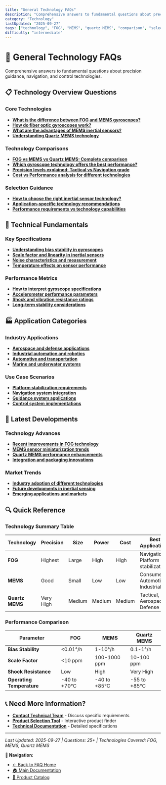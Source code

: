 ```yaml
---
title: "General Technology FAQs"
description: "Comprehensive answers to fundamental questions about precision guidance, navigation, and control technologies including FOG, MEMS, and Quartz MEMS."
category: "Technology"
lastUpdated: "2025-09-27"
tags: ["technology", "FOG", "MEMS", "quartz MEMS", "comparison", "selection"]
difficulty: "intermediate"
---
```


# 🎯 General Technology FAQs

Comprehensive answers to fundamental questions about precision guidance, navigation, and control technologies.

## 📋 Technology Overview Questions

### Core Technologies
- **[What is the difference between FOG and MEMS gyroscopes?](fog-vs-mems-comparison.md)**
- **[How do fiber optic gyroscopes work?](fog-technology-explained.md)**
- **[What are the advantages of MEMS inertial sensors?](mems-technology-advantages.md)**
- **[Understanding Quartz MEMS technology](quartz-mems-explained.md)**

### Technology Comparisons
- **[FOG vs MEMS vs Quartz MEMS: Complete comparison](technology-comparison-matrix.md)**
- **[Which gyroscope technology offers the best performance?](gyroscope-technology-comparison.md)**
- **[Precision levels explained: Tactical vs Navigation grade](precision-levels-explained.md)**
- **[Cost vs Performance analysis for different technologies](cost-performance-analysis.md)**

### Selection Guidance
- **[How to choose the right inertial sensor technology?](technology-selection-guide.md)**
- **[Application-specific technology recommendations](application-technology-matching.md)**
- **[Performance requirements vs technology capabilities](performance-requirements-guide.md)**

## 🔧 Technical Fundamentals

### Key Specifications
- **[Understanding bias stability in gyroscopes](bias-stability-explained.md)**
- **[Scale factor and linearity in inertial sensors](scale-factor-guide.md)**
- **[Noise characteristics and measurement](noise-characteristics.md)**
- **[Temperature effects on sensor performance](temperature-effects.md)**

### Performance Metrics
- **[How to interpret gyroscope specifications](gyroscope-specs-guide.md)**
- **[Accelerometer performance parameters](accelerometer-specs-guide.md)**
- **[Shock and vibration resistance ratings](shock-vibration-guide.md)**
- **[Long-term stability considerations](long-term-stability.md)**

## 🏭 Application Categories

### Industry Applications
- **[Aerospace and defense applications](../applications/aerospace-defense.md)**
- **[Industrial automation and robotics](../applications/industrial-automation.md)**
- **[Automotive and transportation](../applications/automotive-transport.md)**
- **[Marine and underwater systems](../applications/marine-systems.md)**

### Use Case Scenarios
- **[Platform stabilization requirements](platform-stabilization.md)**
- **[Navigation system integration](navigation-integration.md)**
- **[Guidance system applications](guidance-applications.md)**
- **[Control system implementations](control-implementations.md)**

## 🌟 Latest Developments

### Technology Advances
- **[Recent improvements in FOG technology](fog-technology-advances.md)**
- **[MEMS sensor miniaturization trends](mems-miniaturization.md)**
- **[Quartz MEMS performance enhancements](quartz-mems-advances.md)**
- **[Integration and packaging innovations](integration-innovations.md)**

### Market Trends
- **[Industry adoption of different technologies](market-adoption-trends.md)**
- **[Future developments in inertial sensing](future-developments.md)**
- **[Emerging applications and markets](emerging-applications.md)**

## 🔍 Quick Reference

### Technology Summary Table

| Technology | Precision | Size | Power | Cost | Best Applications |
|------------|-----------|------|-------|------|-------------------|
| **FOG** | Highest | Large | High | High | Navigation, Platform stabilization |
| **MEMS** | Good | Small | Low | Low | Consumer, Automotive, Industrial |
| **Quartz MEMS** | Very High | Medium | Medium | Medium | Tactical, Aerospace, Defense |

### Performance Comparison

| Parameter | FOG | MEMS | Quartz MEMS |
|-----------|-----|------|-------------|
| **Bias Stability** | <0.01°/h | 1-10°/h | 0.1-1°/h |
| **Scale Factor** | <10 ppm | 100-1000 ppm | 10-100 ppm |
| **Shock Resistance** | Low | High | Very High |
| **Operating Temperature** | -40 to +70°C | -40 to +85°C | -55 to +85°C |

## 📞 Need More Information?

- **[Contact Technical Team](https://www.gnc-tech.com/contact)** - Discuss specific requirements
- **[Product Selection Tool](https://www.gnc-tech.com/selector)** - Interactive product finder
- **[Technical Documentation](../../resources/README.md)** - Detailed specifications

---

*Last Updated: 2025-09-27 | Questions: 25+ | Technologies Covered: FOG, MEMS, Quartz MEMS*

**🔗 Navigation:**
- [← Back to FAQ Home](../README.md)
- [🏠 Main Documentation](../../README.md)
- [📑 Product Catalog](../../products/README.md)
